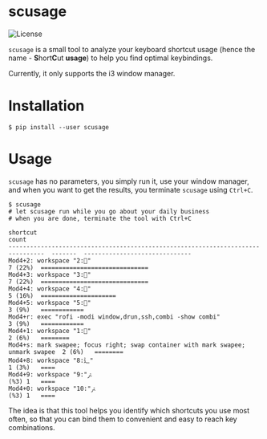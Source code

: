 scusage
=====================================================
![License](https://img.shields.io/github/license/tobi-wan-kenobi/scusage)

`scusage` is a small tool to analyze your keyboard shortcut usage (hence the name -
**S**hort**C**ut **usage**) to help you find optimal keybindings.

Currently, it only supports the i3 window manager.

# Installation

```
$ pip install --user scusage
```

# Usage

`scusage` has no parameters, you simply run it, use your window manager, and
when you want to get the results, you terminate `scusage` using `Ctrl+C`.

```
$ scusage
# let scusage run while you go about your daily business
# when you are done, terminate the tool with Ctrl+C

shortcut                                                                          count
--------------------------------------------------------------------------------  -------  ------------------------------
Mod4+2: workspace "2:"                                                           7 (22%)  ==============================
Mod4+3: workspace "3:"                                                           7 (22%)  ==============================
Mod4+4: workspace "4:"                                                           5 (16%)  =====================
Mod4+5: workspace "5:"                                                           3 (9%)   ============
Mod4+r: exec "rofi -modi window,drun,ssh,combi -show combi"                       3 (9%)   ============
Mod4+1: workspace "1:"                                                           2 (6%)   ========
Mod4+s: mark swapee; focus right; swap container with mark swapee; unmark swapee  2 (6%)   ========
Mod4+8: workspace "8:辶"                                                          1 (3%)   ====
Mod4+9: workspace "9:ﱶ"                                                           1 (3%)   ====
Mod4+0: workspace "10:ﱶ"                                                          1 (3%)   ====
```

The idea is that this tool helps you identify which shortcuts you use most often,
so that you can bind them to convenient and easy to reach key combinations.
